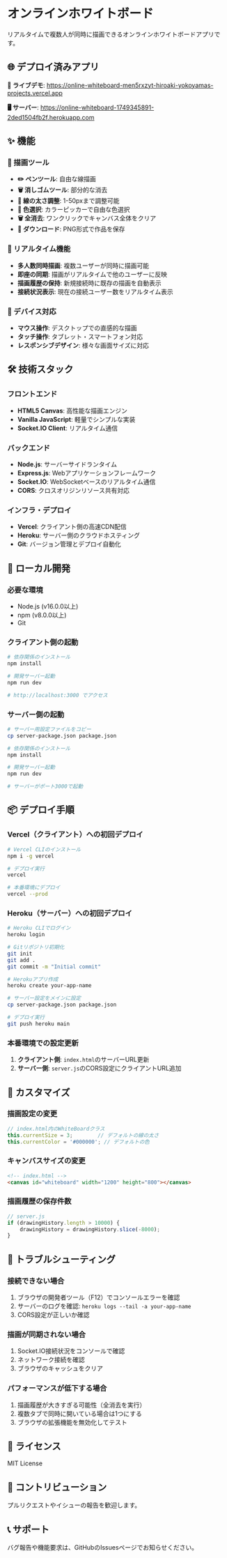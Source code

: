 # オンラインホワイトボード

リアルタイムで複数人が同時に描画できるオンラインホワイトボードアプリです。

## 🌐 デプロイ済みアプリ

**🎨 ライブデモ**: https://online-whiteboard-men5rxzyt-hiroaki-yokoyamas-projects.vercel.app

**🖥️ サーバー**: https://online-whiteboard-1749345891-2ded1504fb2f.herokuapp.com

## ✨ 機能

### 🎨 描画ツール
- **✏️ ペンツール**: 自由な線描画
- **🗑️ 消しゴムツール**: 部分的な消去
- **📏 線の太さ調整**: 1-50pxまで調整可能
- **🎨 色選択**: カラーピッカーで自由な色選択
- **🗑️ 全消去**: ワンクリックでキャンバス全体をクリア
- **💾 ダウンロード**: PNG形式で作品を保存

### 🔄 リアルタイム機能
- **多人数同時描画**: 複数ユーザーが同時に描画可能
- **即座の同期**: 描画がリアルタイムで他のユーザーに反映
- **描画履歴の保持**: 新規接続時に既存の描画を自動表示
- **接続状況表示**: 現在の接続ユーザー数をリアルタイム表示

### 📱 デバイス対応
- **マウス操作**: デスクトップでの直感的な描画
- **タッチ操作**: タブレット・スマートフォン対応
- **レスポンシブデザイン**: 様々な画面サイズに対応

## 🛠️ 技術スタック

### フロントエンド
- **HTML5 Canvas**: 高性能な描画エンジン
- **Vanilla JavaScript**: 軽量でシンプルな実装
- **Socket.IO Client**: リアルタイム通信

### バックエンド
- **Node.js**: サーバーサイドランタイム
- **Express.js**: Webアプリケーションフレームワーク
- **Socket.IO**: WebSocketベースのリアルタイム通信
- **CORS**: クロスオリジンリソース共有対応

### インフラ・デプロイ
- **Vercel**: クライアント側の高速CDN配信
- **Heroku**: サーバー側のクラウドホスティング
- **Git**: バージョン管理とデプロイ自動化

## 🚀 ローカル開発

### 必要な環境
- Node.js (v16.0.0以上)
- npm (v8.0.0以上)
- Git

### クライアント側の起動
```bash
# 依存関係のインストール
npm install

# 開発サーバー起動
npm run dev

# http://localhost:3000 でアクセス
```

### サーバー側の起動
```bash
# サーバー用設定ファイルをコピー
cp server-package.json package.json

# 依存関係のインストール
npm install

# 開発サーバー起動
npm run dev

# サーバーがポート3000で起動
```

## 📦 デプロイ手順

### Vercel（クライアント）への初回デプロイ
```bash
# Vercel CLIのインストール
npm i -g vercel

# デプロイ実行
vercel

# 本番環境にデプロイ
vercel --prod
```

### Heroku（サーバー）への初回デプロイ
```bash
# Heroku CLIでログイン
heroku login

# Gitリポジトリ初期化
git init
git add .
git commit -m "Initial commit"

# Herokuアプリ作成
heroku create your-app-name

# サーバー設定をメインに設定
cp server-package.json package.json

# デプロイ実行
git push heroku main
```

### 本番環境での設定更新

1. **クライアント側**: `index.html`のサーバーURL更新
2. **サーバー側**: `server.js`のCORS設定にクライアントURL追加

## 🔧 カスタマイズ

### 描画設定の変更
```javascript
// index.html内のWhiteBoardクラス
this.currentSize = 3;        // デフォルトの線の太さ
this.currentColor = '#000000'; // デフォルトの色
```

### キャンバスサイズの変更
```html
<!-- index.html -->
<canvas id="whiteboard" width="1200" height="800"></canvas>
```

### 描画履歴の保存件数
```javascript
// server.js
if (drawingHistory.length > 10000) {
    drawingHistory = drawingHistory.slice(-8000);
}
```

## 🐛 トラブルシューティング

### 接続できない場合
1. ブラウザの開発者ツール（F12）でコンソールエラーを確認
2. サーバーのログを確認: `heroku logs --tail -a your-app-name`
3. CORS設定が正しいか確認

### 描画が同期されない場合
1. Socket.IO接続状況をコンソールで確認
2. ネットワーク接続を確認
3. ブラウザのキャッシュをクリア

### パフォーマンスが低下する場合
1. 描画履歴が大きすぎる可能性（全消去を実行）
2. 複数タブで同時に開いている場合は1つにする
3. ブラウザの拡張機能を無効化してテスト

## 📄 ライセンス

MIT License

## 🤝 コントリビューション

プルリクエストやイシューの報告を歓迎します。

## 📞 サポート

バグ報告や機能要求は、GitHubのIssuesページでお知らせください。